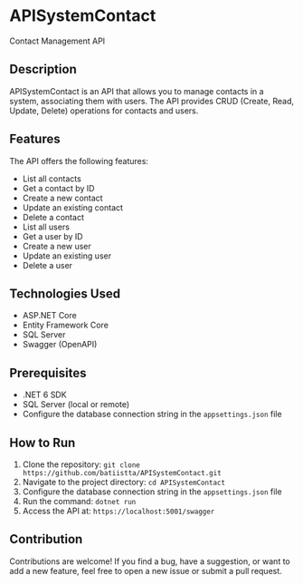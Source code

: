 # APISystemContact

Contact Management API

## Description

APISystemContact is an API that allows you to manage contacts in a system, associating them with users. The API provides CRUD (Create, Read, Update, Delete) operations for contacts and users.

## Features

The API offers the following features:

- List all contacts
- Get a contact by ID
- Create a new contact
- Update an existing contact
- Delete a contact
- List all users
- Get a user by ID
- Create a new user
- Update an existing user
- Delete a user

## Technologies Used

- ASP.NET Core
- Entity Framework Core
- SQL Server
- Swagger (OpenAPI)

## Prerequisites

- .NET 6 SDK
- SQL Server (local or remote)
- Configure the database connection string in the `appsettings.json` file

## How to Run

1. Clone the repository: `git clone https://github.com/batiistta/APISystemContact.git`
2. Navigate to the project directory: `cd APISystemContact`
3. Configure the database connection string in the `appsettings.json` file
4. Run the command: `dotnet run`
5. Access the API at: `https://localhost:5001/swagger`

## Contribution

Contributions are welcome! If you find a bug, have a suggestion, or want to add a new feature, feel free to open a new issue or submit a pull request.
